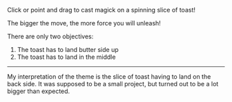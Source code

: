 Click or point and drag to cast magick on a spinning slice of toast!

The bigger the move, the more force you will unleash!

There are only two objectives:
1. The toast has to land butter side up
2. The toast has to land in the middle

---

My interpretation of the theme is the slice of toast having to land on the back side. It was supposed to be a small project, but turned out to be a lot bigger than expected.